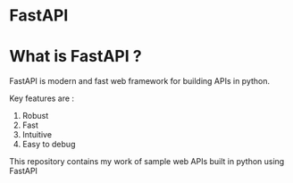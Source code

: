 # FastAPI

<h1> What is FastAPI ? </h1>

<p> FastAPI is modern and fast web framework for building APIs in python. </p>
Key features are :
<ol>
  <li> Robust </li>
  <li> Fast </li>
  <li> Intuitive </li>
  <li> Easy to debug </li>
</ol>

This repository contains my work of  sample web APIs built in python using FastAPI 
